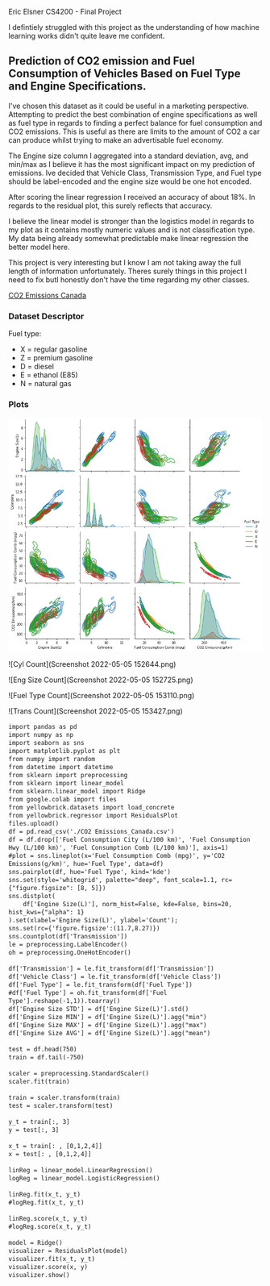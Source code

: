 Eric Elsner
CS4200 - Final Project

I defintiely struggled with this project as the understanding of how machine learning works didn't quite leave me confident.

## Prediction of CO2 emission and Fuel Consumption of Vehicles Based on Fuel Type and Engine Specifications.
I've chosen this dataset as it could be useful in a marketing perspective.  Attempting to predict the best combination of engine specifications as well as fuel type in regards to finding a perfect balance for fuel consumption and CO2 emissions. This is useful as there are limits to the amount of CO2 a car can produce whilst trying to make an advertisable fuel economy.

The Engine size column I aggregated into a standard deviation, avg, and min/max as I believe it has the most significant impact on my prediction of emissions. Ive decided that Vehicle Class, Transmission Type, and Fuel type should be label-encoded and the engine size would be one hot encoded.  

After scoring the linear regression I received an accuracy of about 18%. In regards to the residual plot, this surely reflects that accuracy.

I believe the linear model is stronger than the logistics model in regards to my plot as it contains mostly numeric values and is not classification type.  My data being already somewhat predictable make linear regression the better model here.

This project is very interesting but I know I am not taking away the full length of information unfortunately. Theres surely things in this project I need to fix butI honestly don't have the time regarding my other classes.

[CO2 Emissions Canada](https://www.kaggle.com/datasets/debajyotipodder/co2-emission-by-vehicles?resource=download)

### Dataset Descriptor
Fuel type:
- X = regular gasoline
- Z = premium gasoline
- D = diesel
- E = ethanol (E85)
- N = natural gas

### Plots
![Dataset Pairplots](graphs.png)

![Cyl Count](Screenshot 2022-05-05 152644.png)

![Eng Size Count](Screenshot 2022-05-05 152725.png)

![Fuel Type Count](Screenshot 2022-05-05 153110.png)

![Trans Count](Screenshot 2022-05-05 153427.png)

```
import pandas as pd
import numpy as np
import seaborn as sns
import matplotlib.pyplot as plt
from numpy import random
from datetime import datetime
from sklearn import preprocessing
from sklearn import linear_model
from sklearn.linear_model import Ridge
from google.colab import files
from yellowbrick.datasets import load_concrete
from yellowbrick.regressor import ResidualsPlot
files.upload()
df = pd.read_csv('./CO2 Emissions_Canada.csv')
df = df.drop(['Fuel Consumption City (L/100 km)', 'Fuel Consumption Hwy (L/100 km)', 'Fuel Consumption Comb (L/100 km)'], axis=1)
#plot = sns.lineplot(x='Fuel Consumption Comb (mpg)', y='CO2 Emissions(g/km)', hue='Fuel Type', data=df)
sns.pairplot(df, hue='Fuel Type', kind='kde')
sns.set(style='whitegrid', palette="deep", font_scale=1.1, rc={"figure.figsize": [8, 5]})
sns.distplot(
    df['Engine Size(L)'], norm_hist=False, kde=False, bins=20, hist_kws={"alpha": 1}
).set(xlabel='Engine Size(L)', ylabel='Count');
sns.set(rc={'figure.figsize':(11.7,8.27)})
sns.countplot(df['Transmission'])
le = preprocessing.LabelEncoder()
oh = preprocessing.OneHotEncoder()

df['Transmission'] = le.fit_transform(df['Transmission'])
df['Vehicle Class'] = le.fit_transform(df['Vehicle Class'])
df['Fuel Type'] = le.fit_transform(df['Fuel Type'])
#df['Fuel Type'] = oh.fit_transform(df['Fuel Type'].reshape(-1,1)).toarray()
df['Engine Size STD'] = df['Engine Size(L)'].std()
df['Engine Size MIN'] = df['Engine Size(L)'].agg("min")
df['Engine Size MAX'] = df['Engine Size(L)'].agg("max")
df['Engine Size AVG'] = df['Engine Size(L)'].agg("mean")

test = df.head(750)
train = df.tail(-750)

scaler = preprocessing.StandardScaler()
scaler.fit(train)

train = scaler.transform(train)
test = scaler.transform(test)

y_t = train[:, 3]
y = test[:, 3]

x_t = train[: , [0,1,2,4]]
x = test[: , [0,1,2,4]]

linReg = linear_model.LinearRegression()
logReg = linear_model.LogisticRegression()

linReg.fit(x_t, y_t)
#logReg.fit(x_t, y_t) 

linReg.score(x_t, y_t)
#logReg.score(x_t, y_t)

model = Ridge()
visualizer = ResidualsPlot(model)
visualizer.fit(x_t, y_t)  
visualizer.score(x, y)
visualizer.show()  
```
